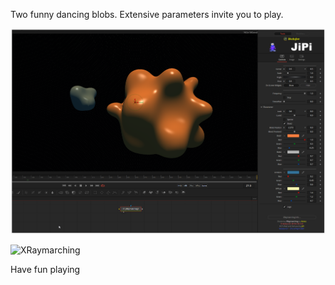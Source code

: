 

<!-- +++ DO NOT REMOVE THIS COMMENT +++ DO NOT ADD OR EDIT ANY TEXT BEFORE THIS LINE +++ IT WOULD BE A REALLY BAD IDEA +++ -->

Two funny dancing blobs. Extensive parameters invite you to play.

[![XRaymarching](XRaymarching_screenshot.png)](XRaymarching.fuse)

![XRaymarching](https://user-images.githubusercontent.com/78935215/115620418-6fb8c780-a2f5-11eb-9185-b008ff52f54f.gif)




Have fun playing

<!-- +++ DO NOT REMOVE THIS COMMENT +++ DO NOT EDIT ANY TEXT THAT COMES AFTER THIS LINE +++ TRUST ME: JUST DON'T DO IT +++ -->

